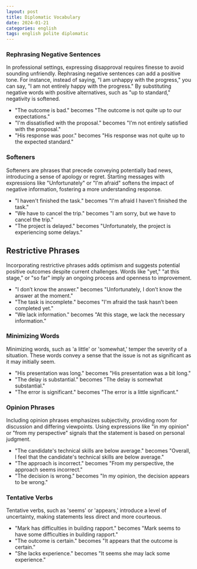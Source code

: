 ```yaml
---
layout: post
title: Diplomatic Vocabulary
date: 2024-01-21
categories: english
tags: english polite diplomatic
---
```


### Rephrasing Negative Sentences

In professional settings, expressing disapproval requires finesse to avoid sounding unfriendly. Rephrasing negative sentences can add a positive tone. For instance, instead of saying, "I am unhappy with the progress," you can say, "I am not entirely happy with the progress." By substituting negative words with positive alternatives, such as "up to standard," negativity is softened.

- "The outcome is bad." becomes "The outcome is not quite up to our expectations."
- "I'm dissatisfied with the proposal." becomes "I'm not entirely satisfied with the proposal."
- "His response was poor." becomes "His response was not quite up to the expected standard."

### Softeners

Softeners are phrases that precede conveying potentially bad news, introducing a sense of apology or regret. Starting messages with expressions like "Unfortunately" or "I'm afraid" softens the impact of negative information, fostering a more understanding response.

- "I haven't finished the task." becomes "I'm afraid I haven't finished the task."
- "We have to cancel the trip." becomes "I am sorry, but we have to cancel the trip."
- "The project is delayed." becomes "Unfortunately, the project is experiencing some delays."

## Restrictive Phrases

Incorporating restrictive phrases adds optimism and suggests potential positive outcomes despite current challenges. Words like "yet," "at this stage," or "so far" imply an ongoing process and openness to improvement.

- "I don’t know the answer." becomes "Unfortunately, I don’t know the answer at the moment."
- "The task is incomplete." becomes "I'm afraid the task hasn’t been completed yet."
- "We lack information." becomes "At this stage, we lack the necessary information."

### Minimizing Words

Minimizing words, such as 'a little' or 'somewhat,' temper the severity of a situation. These words convey a sense that the issue is not as significant as it may initially seem.

- "His presentation was long." becomes "His presentation was a bit long."
- "The delay is substantial." becomes "The delay is somewhat substantial."
- "The error is significant." becomes "The error is a little significant."

### Opinion Phrases

Including opinion phrases emphasizes subjectivity, providing room for discussion and differing viewpoints. Using expressions like "in my opinion" or "from my perspective" signals that the statement is based on personal judgment.

- "The candidate's technical skills are below average." becomes "Overall, I feel that the candidate's technical skills are below average."
- "The approach is incorrect." becomes "From my perspective, the approach seems incorrect."
- "The decision is wrong." becomes "In my opinion, the decision appears to be wrong."

### Tentative Verbs

Tentative verbs, such as 'seems' or 'appears,' introduce a level of uncertainty, making statements less direct and more courteous.

- "Mark has difficulties in building rapport." becomes "Mark seems to have some difficulties in building rapport."
- "The outcome is certain." becomes "It appears that the outcome is certain."
- "She lacks experience." becomes "It seems she may lack some experience."
